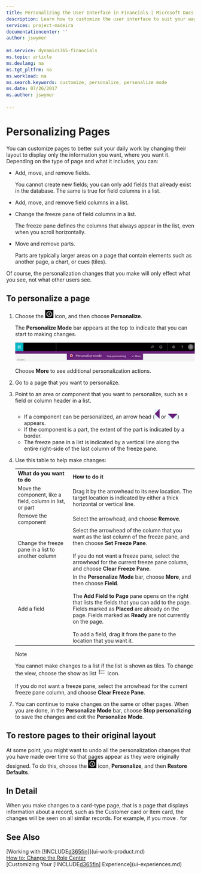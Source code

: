 ```yaml
---
title: Personalizing the User Interface in Financials | Microsoft Docs
description: Learn how to customize the user interface to suit your way of working.
services: project-madeira
documentationcenter: ''
author: jswymer

ms.service: dynamics365-financials
ms.topic: article
ms.devlang: na
ms.tgt_pltfrm: na
ms.workload: na
ms.search.keywords: customize, personalize, personalize mode
ms.date: 07/26/2017
ms.author: jswymer

---
```

# Personalizing Pages
<!--NAV in the Web client-->
You can customize pages to better suit your daily work by changing their layout to display only the information you want, where you want it. Depending on the type of page and what it includes, you can:

-   Add, move, and remove fields.

    You cannot create new fields; you can only add fields that already exist in the database. The same is true for field columns in a list.
-   Add, move, and remove field columns in a list.
-   Change the freeze pane of field columns in a list.

    The freeze pane defines the columns that always appear in the list, even when you scroll horizontally.
-   Move and remove parts.

    Parts are typically larger areas on a page that contain elements such as another page, a chart, or cues (tiles).  

Of course, the personalization changes that you make will only effect what you see, not what other users see.

## To personalize a page

1. Choose the ![Settings](media/ui-experience/settings_icon_small.png "Settings icon for role center") icon, and then choose **Personalize**.

    The **Personalize Mode** bar appears at the top to indicate that you can start to making changes.

    ![Personalize mode](media/ui_personalize_mode.png "Personalize mode")

    Choose **More** to see additional personalization actions.

2.  Go to a page that you want to personalize.

3.  Point to an area or component that you want to personalize, such as a field or column header in a list.

    -   If a component can be personalized, an arrow head (![Personalization indicator arrow left](media/ui_personalize_arrow_left.png "Personalization indicator arrow left") or ![Personalization indicator arrow down](media/ui_personalize_arrow_down.png "Personalization indicator arrow down")) appears.
    -   If the component is a part, the extent of the part is indicated by a border.
    -   The freeze pane in a list is indicated by a vertical line along the entire right-side of the last column of the freeze pane.

4.  Use this table to help make changes:
        <table>
        <tr><th>What do you want to do</td><th>How to do it</th></tr>
        <tr><td>Move the component, like a field, column in list, or part</td><td> Drag it by the arrowhead to its new location. The target location is indicated by either a thick horizontal or vertical line.</td></tr>
        <tr><td>Remove the component</td><td>Select the arrowhead, and choose <b>Remove</b>.</td></tr>
        <tr><td>Change the freeze pane in a list to another column</td><td>Select the arrowhead of the column that you want as the last column of the freeze pane, and then choose <b>Set Freeze Pane</b>.<br /></br>If you do not want a freeze pane, select the arrowhead for the current freeze pane column, and choose <b>Clear Freeze Pane</b>.</td></tr>
        <tr><td>Add a field</td><td>In the <b>Personalize Mode</b> bar, choose <b>More</b>, and then choose <b>Field</b>.<br /></br>The <b>Add Field to Page</b> pane opens on the right that lists the fields that you can add to the page. Fields marked as <b>Placed</b> are already on the page. Fields marked as <b>Ready</b> are not currently on the page.<br /></br>To add a field, drag it from the pane to the location that you want it.</td></tr>
        </table>

    > [!NOTE]  
    >   You cannot make changes to a list if the list is shown as tiles. To change the view, choose the show as list ![Show as list](media/ui_show_as_list_icon.png "Show as list arrow left") icon.<br /></br>If you do not want a freeze pane, select the arrowhead for the current freeze pane column, and choose **Clear Freeze Pane**.


<!--
4.  To remove the component, select the arrowhead, and choose **Remove**.
5.  To change the freeze pane in a list to another column, select the arrowhead of the column that you want as the last column of the freeze pane, and then choose **Set Freeze Pane**. If you do not want a freeze pane, select the arrowhead for the current freeze pane column, and choose **Clear Freeze Pane**.
6.  To add a field, in the **Personalize Mode** bar, choose **More**, and then choose **Field**.

    The **Add Field to Page** pane opens on the right that list the fields that you can add to the page. Fields marked as **Placed** are already on the page. Fields marked as **Ready** are not currently on the page.

    To add a field, drag it from the pane to the location that you want it.

    > [!NOTE]  
    >   For lists, you cannot add field if the list is shown as tiles. To change the view, choose the show as list ![Show as list](media/ui_show_as_list_icon.png "Show as list arrow left") icon.-->

7. You can continue to make changes on the same or other pages. When you are done, in the **Personalize Mode** bar, choose **Stop personalizing** to save the changes and exit the **Personalize Mode**.

## To restore pages to their original layout
At some point, you might want to undo all the personalization changes that you have made over time so that pages appear as they were originally designed. To do this, choose the ![Settings](media/ui-experience/settings_icon_small.png "Settings icon for role center") icon, **Personalize**, and then **Restore Defaults**.  

## In Detail

When you make changes to a card-type page, that is a page that displays information about a record, such as the Customer card or Item card, the changes will be seen on all similar records. For example, if you move . for

## See Also
[Working with [!INCLUDE[d365fin](includes/d365fin_md.md)]](ui-work-product.md)  
[How to: Change the Role Center](change-role.md)  
[Customizing Your [!INCLUDE[d365fin](includes/d365fin_md.md)] Experience](ui-experiences.md)  
